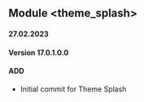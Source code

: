 ## Module <theme_splash>

#### 27.02.2023
#### Version 17.0.1.0.0
#### ADD
- Initial commit for Theme Splash
